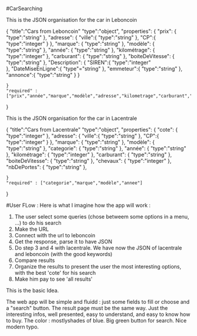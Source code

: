 #CarSearching

This is the JSON organisation for the car in Leboncoin

{
	"title":"Cars from Leboncoin"
	"type":"object",
	"properties": {
		"prix": {
			"type":"string"
		},
		"adresse": {
			"ville":{
				"type":"string"
				},
			"CP":{
				"type":"integer"
			}
		},
		"marque": {
			"type":"string"
		},
		"modèle": {
			"type":"string"
		},
		"année": {
			"type":"string"
		},
		"kilométrage": {
			"type":"integer"
		},
		"carburant": {
			"type":"string"
		},
		"boiteDeVitesse": {
			"type":"string"
		},
		"Description": {
			"SIREN":{
				"type":"integer"			
			},
			"DateMiseEnLigne":{
				"type"="string"
			},
			"emmeteur":{
				"type":"string"
			},
			"annonce":{
				"type":"string"
			}
		}
	
	}
	"required" : ["prix","année","marque","modèle","adresse","kilometrage","carburant","boiteDeVitesse"]

}




This is the JSON organisation for the car in Lacentrale

{
	"title":"Cars from Lacentrale"
	"type":"object",
	"properties": {
		"cote": {
			"type":"integer"
		},
		"adresse": {
			"ville":{
				"type":"string"
				},
			"CP":{
				"type":"integer"
			}
		},
		"marque": {
			"type":"string"
		},
		"modèle": {
			"type":"string"
		},
		"categorie": {
			"type":"string"
		},
		"année": {
			"type":"string"
		},
		"kilométrage": {
			"type":"integer"
		},
		"carburant": {
			"type":"string"
		},
		"boiteDeVitesse": {
			"type":"string"
		},
		"chevaux": {
			"type":"integer"
		},
		"nbDePortes": {
			"type":"string"
		},
	
	}
	"required" : ["categorie","marque","modèle","annee"]

}


#User FLow :
Here is what I imagine how the app will work : 
1) The user select some queries (chose betweem some options in a menu, ...) to do his search
2) Make the URL
3) Connect with the url to leboncoin
4) Get the response, parse it to have JSON
5) Do step 3 and 4 with lacentrale. We have now the JSON of lacentrale and leboncoin (with the good keywords)
6) Compare results
7) Organize the results to present the user the most interesting options, with the best 'cote' for his search
8) Make him pay to see 'all results'

This is the basic Idea.

The web app will be simple and fluidd : just some fields to fill or choose and a "search" button. The result page
must be the same way. Just the interesting infos, well presented, easy to understand, and easy to know how to buy.
The color : mostlyshades of blue. Big green button for search. Nice modern typo.